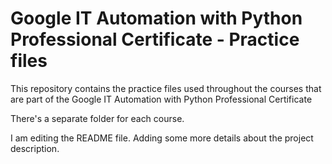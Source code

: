 # Google IT Automation with Python Professional Certificate - Practice files

This repository contains the practice files used throughout the courses that are
part of the Google IT Automation with Python Professional Certificate

There's a separate folder for each course.

I am editing the README file. Adding some more details about the project description.
